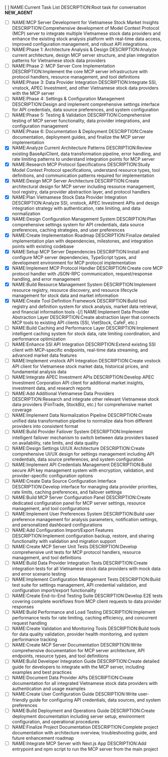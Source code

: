 [ ] NAME:Current Task List DESCRIPTION:Root task for conversation __NEW_AGENT__
-[ ] NAME:MCP Server Development for Vietnamese Stock Market Insights DESCRIPTION:Comprehensive development of Model Context Protocol (MCP) server to integrate multiple Vietnamese stock data providers and enhance the existing stock analysis platform with real-time data access, improved configuration management, and robust API integrations.
-[ ] NAME:Phase 1: Architecture Analysis & Design DESCRIPTION:Analyze current architecture, design MCP server structure, and plan integration patterns for Vietnamese stock data providers
-[ ] NAME:Phase 2: MCP Server Core Implementation DESCRIPTION:Implement the core MCP server infrastructure with protocol handlers, resource management, and tool definitions
-[ ] NAME:Phase 3: Data Provider Integration DESCRIPTION:Integrate SSI, vnstock, APEC Investment, and other Vietnamese stock data providers with the MCP server
-[ ] NAME:Phase 4: Settings & Configuration Management DESCRIPTION:Design and implement comprehensive settings interface for API credentials, data source preferences, and system configuration
-[ ] NAME:Phase 5: Testing & Validation DESCRIPTION:Comprehensive testing of MCP server functionality, data provider integrations, and configuration management
-[ ] NAME:Phase 6: Documentation & Deployment DESCRIPTION:Create documentation, deployment guides, and finalize the MCP server implementation
-[x] NAME:Analyze Current Architecture Patterns DESCRIPTION:Review existing BaseApiClient, data transformation pipeline, error handling, and rate limiting patterns to understand integration points for MCP server
-[x] NAME:Research MCP Protocol Specifications DESCRIPTION:Study Model Context Protocol specifications, understand resource types, tool definitions, and communication patterns required for implementation
-[x] NAME:Design MCP Server Architecture DESCRIPTION:Create architectural design for MCP server including resource management, tool registry, data provider abstraction layer, and protocol handlers
-[x] NAME:Plan Vietnamese Stock Data Provider Integration DESCRIPTION:Analyze SSI, vnstock, APEC Investment APIs and design integration strategy with authentication, rate limiting, and data normalization
-[x] NAME:Design Configuration Management System DESCRIPTION:Plan comprehensive settings system for API credentials, data source preferences, caching strategies, and user preferences
-[x] NAME:Create Implementation Roadmap DESCRIPTION:Finalize detailed implementation plan with dependencies, milestones, and integration points with existing codebase
-[x] NAME:Setup MCP Server Dependencies DESCRIPTION:Install and configure MCP server dependencies, TypeScript types, and development environment for MCP protocol implementation
-[x] NAME:Implement MCP Protocol Handler DESCRIPTION:Create core MCP protocol handler with JSON-RPC communication, request/response handling, and error management
-[x] NAME:Build Resource Management System DESCRIPTION:Implement resource registry, resource discovery, and resource lifecycle management for stock data and market information
-[x] NAME:Create Tool Definition Framework DESCRIPTION:Build tool registry and definition system for stock analysis, market data retrieval, and financial information tools
-[/] NAME:Implement Data Provider Abstraction Layer DESCRIPTION:Create abstraction layer that connects MCP tools to existing API clients (SSI, VietStock, CafeF, etc.)
-[ ] NAME:Build Caching and Performance Layer DESCRIPTION:Implement intelligent caching system for stock data, rate limiting coordination, and performance optimization
-[ ] NAME:Enhance SSI API Integration DESCRIPTION:Extend existing SSI client with MCP-specific endpoints, real-time data streaming, and advanced market data features
-[ ] NAME:Implement vnstock API Integration DESCRIPTION:Create vnstock API client for Vietnamese stock market data, historical prices, and fundamental analysis data
-[ ] NAME:Integrate APEC Investment APIs DESCRIPTION:Develop APEC Investment Corporation API client for additional market insights, investment data, and research reports
-[ ] NAME:Add Additional Vietnamese Data Providers DESCRIPTION:Research and integrate other relevant Vietnamese stock data providers (FiinTrade, StockBiz, etc.) for comprehensive market coverage
-[ ] NAME:Implement Data Normalization Pipeline DESCRIPTION:Create unified data transformation pipeline to normalize data from different providers into consistent format
-[ ] NAME:Build Provider Failover System DESCRIPTION:Implement intelligent failover mechanism to switch between data providers based on availability, rate limits, and data quality
-[ ] NAME:Design Settings UI/UX Architecture DESCRIPTION:Create comprehensive UI/UX design for settings management including API credentials, data source preferences, and system configuration
-[ ] NAME:Implement API Credentials Management DESCRIPTION:Build secure API key management system with encryption, validation, and provider-specific configuration options
-[ ] NAME:Create Data Source Configuration Interface DESCRIPTION:Develop interface for managing data provider priorities, rate limits, caching preferences, and failover settings
-[ ] NAME:Build MCP Server Configuration Panel DESCRIPTION:Create dedicated configuration panel for MCP server settings, resource management, and tool configurations
-[ ] NAME:Implement User Preferences System DESCRIPTION:Build user preference management for analysis parameters, notification settings, and personalized dashboard configurations
-[ ] NAME:Add Configuration Import/Export Features DESCRIPTION:Implement configuration backup, restore, and sharing functionality with validation and migration support
-[ ] NAME:Create MCP Server Unit Tests DESCRIPTION:Develop comprehensive unit tests for MCP protocol handlers, resource management, and tool definitions
-[ ] NAME:Build Data Provider Integration Tests DESCRIPTION:Create integration tests for all Vietnamese stock data providers with mock data and error scenario testing
-[ ] NAME:Implement Configuration Management Tests DESCRIPTION:Build test suite for settings management, API credential validation, and configuration import/export functionality
-[ ] NAME:Create End-to-End Testing Suite DESCRIPTION:Develop E2E tests covering complete workflows from MCP client requests to data provider responses
-[ ] NAME:Build Performance and Load Testing DESCRIPTION:Implement performance tests for rate limiting, caching efficiency, and concurrent request handling
-[ ] NAME:Create Validation and Monitoring Tools DESCRIPTION:Build tools for data quality validation, provider health monitoring, and system performance tracking
-[ ] NAME:Create MCP Server Documentation DESCRIPTION:Write comprehensive documentation for MCP server architecture, API endpoints, resource types, and tool definitions
-[ ] NAME:Build Developer Integration Guide DESCRIPTION:Create detailed guide for developers to integrate with the MCP server, including examples and best practices
-[ ] NAME:Document Data Provider APIs DESCRIPTION:Create documentation for all integrated Vietnamese stock data providers with authentication and usage examples
-[ ] NAME:Create User Configuration Guide DESCRIPTION:Write user-friendly guide for configuring API credentials, data sources, and system preferences
-[ ] NAME:Build Deployment and Operations Guide DESCRIPTION:Create deployment documentation including server setup, environment configuration, and operational procedures
-[ ] NAME:Finalize Project Documentation DESCRIPTION:Complete project documentation with architecture overview, troubleshooting guide, and future enhancement roadmap
-[ ] NAME:Integrate MCP Server with Next.js App DESCRIPTION:Add entrypoint and npm script to run the MCP server from the main project
